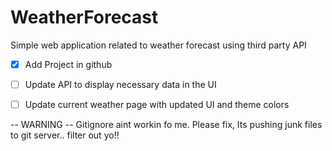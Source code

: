 # WeatherForecast
Simple web application related to weather forecast using third party API

- [x] Add Project in github
- [ ] Update API to display necessary data in the UI
- [ ] Update current weather page with updated UI and theme colors


-- WARNING --
Gitignore aint workin fo me. Please fix, Its pushing junk files to git server.. filter out yo!!
